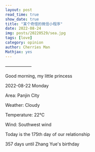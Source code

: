 ```yaml
---
layout: post
read_time: true
show_date: true
title: "某个奇怪的微信小程序"
date: 2022-08-24
img: posts/20220529/sea.jpg
tags: [love]
category: opinion
author: Cherries Man
Mathjax: yes
---
```












——————

Good morning, my little princess

2022-08-22 Monday

Area: Panjin City

Weather: Cloudy

Temperature: 22℃

Wind: Southwest wind

Today is the 175th day of our relationship

357 days until Zhang Yue's birthday